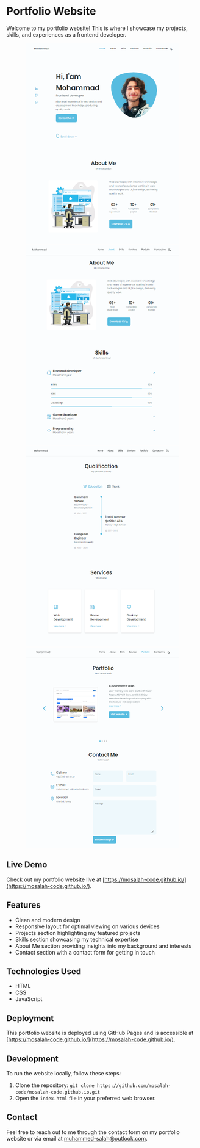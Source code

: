 # Portfolio Website

Welcome to my portfolio website! This is where I showcase my projects, skills, and experiences as a frontend developer.


<div align="center">
  <img src="images/picture1.png" alt="" width="400" height="525" />
  <img src="images/picture2.png" alt="" width="400" height="525" />
</div>
<div align="center">
  <img src="images/picture3.png" alt="" width="400" height="525" />
  <img src="images/picture4.png" alt="" width="400" height="525" />
</div>

## Live Demo

Check out my portfolio website live at [https://mosalah-code.github.io/](https://mosalah-code.github.io/).

## Features

- Clean and modern design
- Responsive layout for optimal viewing on various devices
- Projects section highlighting my featured projects
- Skills section showcasing my technical expertise
- About Me section providing insights into my background and interests
- Contact section with a contact form for getting in touch

## Technologies Used

- HTML
- CSS
- JavaScript

## Deployment

This portfolio website is deployed using GitHub Pages and is accessible at [https://mosalah-code.github.io/](https://mosalah-code.github.io/).

## Development

To run the website locally, follow these steps:

1. Clone the repository: `git clone https://github.com/mosalah-code/mosalah-code.github.io.git`
2. Open the `index.html` file in your preferred web browser.

## Contact

Feel free to reach out to me through the contact form on my portfolio website or via email at [muhammed-salah@outlook.com](mailto:muhammed-salah@outlook.com).
